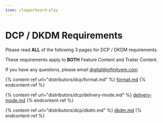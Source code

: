 ```yaml
---
icon: clapperboard-play
---
```


# DCP / DKDM Requirements

Please read **ALL** of the following 3 pages for DCP / DKDM requirements.

These requirements apply to **BOTH** Feature Content and Trailer Content.

If you have any questions, please email [digital@infinityem.com](mailto:digital@infinityenm.com)



{% content-ref url="distributors/dcp/format.md" %}
[format.md](distributors/dcp/format.md)
{% endcontent-ref %}

{% content-ref url="distributors/dcp/delivery-mode.md" %}
[delivery-mode.md](distributors/dcp/delivery-mode.md)
{% endcontent-ref %}

{% content-ref url="distributors/dcp/dkdm.md" %}
[dkdm.md](distributors/dcp/dkdm.md)
{% endcontent-ref %}
